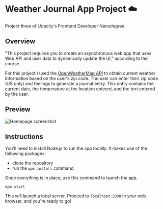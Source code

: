 # Weather Journal App Project :cloud:

Project three of Udacity's Frontend Developer Nanodegree. 

## Overview
"This project requires you to create an asynchronous web app that uses Web API and user data to dynamically update the UI," according to the course.


For this project I used the [OpenWeatherMap API](https://openweathermap.org/api) to obtain current weather information based on the user's zip code. The user can enter their zip code (US only) and feelings to generate a journal entry. This entry contains the current date, the temperature at the location entered, and the text entered by the user.

## Preview

![Homepage screenshot](website/img/weather-app.png)

## Instructions

You'll need to install Node.js to run the app locally. It makes use of the following packages:

- clone the repository 
- run the `npm install` command


Once everything is in place, use this command to launch the app.

```
npm start
```
This will launch a local server. Proceed to `localhost:3000` in your web browser, and you're ready to go!
